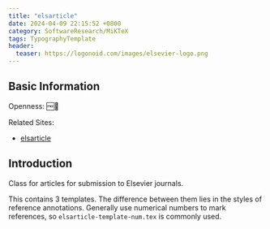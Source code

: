 ```yaml
---
title: "elsarticle"
date: 2024-04-09 22:15:52 +0800
category: SoftwareResearch/MiKTeX
tags: TypographyTemplate
header:
  teaser: https://logonoid.com/images/elsevier-logo.png
---
```


## Basic Information

Openness: 🆓📖

Related Sites:

* [elsarticle](https://miktex.org/packages/elsarticle)

## Introduction

Class for articles for submission to Elsevier journals.

This contains 3 templates. The difference between them lies in the styles of reference annotations. Generally use numerical numbers to mark references, so `elsarticle-template-num.tex` is commonly used.
